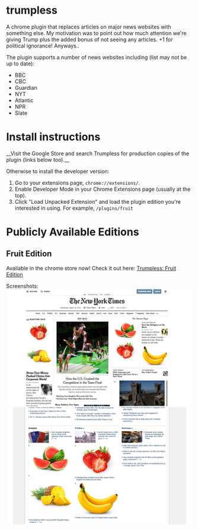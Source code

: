 # trumpless
A chrome plugin that replaces articles on major news websites with something else. My motivation was to point out how much attention we're giving Trump plus the added bonus of not seeing any articles. +1 for political ignorance! Anyways..

The plugin supports a number of news websites including (list may not be up to date):
* BBC 
* CBC
* Guardian
* NYT 
* Atlantic
* NPR
* Slate

<h1>Install instructions</h1>
__Visit the Google Store and search Trumpless for production copies of the plugin (links below too).__

Otherwise to install the developer version:

1. Go to your extensions page, `chrome://extensions/`.
2. Enable Developer Mode in your Chrome Extensions page (usually at the top).
3. Click "Load Unpacked Extension" and load the plugin edition you're interested in using. For example, `/plugins/fruit`

<h1>Publicly Available Editions</h1>
<h2>Fruit Edition</h2>
Available in the chrome store now! Check it out here: <a href="https://chrome.google.com/webstore/detail/trumpless-fruit-edition/blnmhfkeplhbhlgmchnlilgapfcdhpfb"> Trumpless: Fruit Edition</a>

Screenshots:
![first screenshot](/screenshots/ss2.jpg?raw=true)
![second screenshot](/screenshots/ss1.jpg?raw=true)
